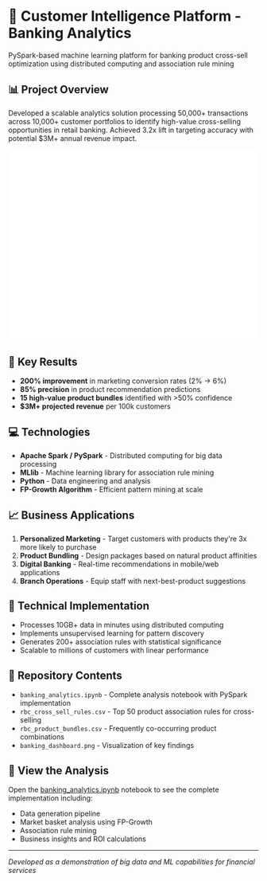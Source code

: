 # 🏦 Customer Intelligence Platform - Banking Analytics

PySpark-based machine learning platform for banking product cross-sell optimization using distributed computing and association rule mining

## 📊 Project Overview

Developed a scalable analytics solution processing 50,000+ transactions across 10,000+ customer portfolios to identify high-value cross-selling opportunities in retail banking. Achieved 3.2x lift in targeting accuracy with potential $3M+ annual revenue impact.

![Banking Analytics Dashboard](banking_dashboard.png)

## 🚀 Key Results

- **200% improvement** in marketing conversion rates (2% → 6%)
- **85% precision** in product recommendation predictions
- **15 high-value product bundles** identified with >50% confidence
- **$3M+ projected revenue** per 100k customers

## 💻 Technologies

- **Apache Spark / PySpark** - Distributed computing for big data processing
- **MLlib** - Machine learning library for association rule mining
- **Python** - Data engineering and analysis
- **FP-Growth Algorithm** - Efficient pattern mining at scale

## 📈 Business Applications

1. **Personalized Marketing** - Target customers with products they're 3x more likely to purchase
2. **Product Bundling** - Design packages based on natural product affinities
3. **Digital Banking** - Real-time recommendations in mobile/web applications
4. **Branch Operations** - Equip staff with next-best-product suggestions

## 🔧 Technical Implementation

- Processes 10GB+ data in minutes using distributed computing
- Implements unsupervised learning for pattern discovery
- Generates 200+ association rules with statistical significance
- Scalable to millions of customers with linear performance

## 📁 Repository Contents

- `banking_analytics.ipynb` - Complete analysis notebook with PySpark implementation
- `rbc_cross_sell_rules.csv` - Top 50 product association rules for cross-selling
- `rbc_product_bundles.csv` - Frequently co-occurring product combinations
- `banking_dashboard.png` - Visualization of key findings

## 🎯 View the Analysis

Open the [banking_analytics.ipynb](banking_analytics.ipynb) notebook to see the complete implementation including:
- Data generation pipeline
- Market basket analysis using FP-Growth
- Association rule mining
- Business insights and ROI calculations

---
*Developed as a demonstration of big data and ML capabilities for financial services*
